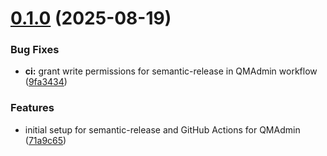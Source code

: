 # [0.1.0](https://github.com/mindevis/QMAdmin/compare/v0.0.0...v0.1.0) (2025-08-19)


### Bug Fixes

* **ci:** grant write permissions for semantic-release in QMAdmin workflow ([9fa3434](https://github.com/mindevis/QMAdmin/commit/9fa34342224907c338520df567e7e39035964a74))


### Features

* initial setup for semantic-release and GitHub Actions for QMAdmin ([71a9c65](https://github.com/mindevis/QMAdmin/commit/71a9c65c258b5234673594b27b80ae4f76dbab50))
